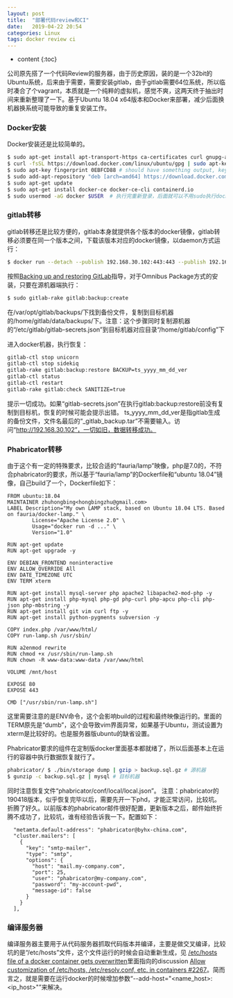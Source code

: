 ```yaml
---
layout: post
title:  "部署代码review和CI"
date:   2019-04-22 20:54
categories: Linux
tags: docker review ci
---
```


* content
{:toc}

公司原先搭了一个代码Review的服务器，由于历史原因，装的是一个32bit的Ubuntu系统，后来由于需要，需要安装gitlab，由于gitlab需要64位系统，所以临时凑合了个vagrant，本质就是一个纯粹的虚拟机，感觉不爽，这两天终于抽出时间来重新整理了一下。基于Ubuntu 18.04 x64版本和Docker来部署，减少后面换机器换系统可能导致的重复安装工作。

### Docker安装
Docker安装还是比较简单的。
```bash
$ sudo apt-get install apt-transport-https ca-certificates curl gnupg-agent software-properties-common
$ curl -fsSL https://download.docker.com/linux/ubuntu/gpg | sudo apt-key add -
$ sudo apt-key fingerprint 0EBFCD88 # should have something output, key 9DC8 5822 9FC7 DD38 854A E2D8 8D81 803C 0EBF CD88
$ sudo add-apt-repository "deb [arch=amd64] https://download.docker.com/linux/ubuntu $(lsb_release -cs) stable"
$ sudo apt-get update
$ sudo apt-get install docker-ce docker-ce-cli containerd.io
$ sudo usermod -aG docker $USER  # 执行完重新登录，后面就可以不用sudo执行docker命令了。
```

### gitlab转移
gitlab转移还是比较方便的，gitlab本身就提供各个版本的docker镜像，gitlab转移必须要在同一个版本之间，下载该版本对应的docker镜像，以daemon方式运行：
```bash
$ docker run --detach --publish 192.168.30.102:443:443 --publish 192.168.30.102:80:80 --publish 8222:22 --restart always --volume /home/gitlab/config:/etc/gitlab --volume /home/gitlab/logs:/var/log/gitlab --volume /home/gitlab/data:/var/opt/gitlab gitlab/gitlab-ce:9.5.4-ce.0
```
按照[Backing up and restoring GitLab](https://gitlab.com/gitlab-org/gitlab-ce/blob/7e3bb679a92156304972e2db1ae49c9b0e4cd188/doc/raketasks/backup_restore.md#restore-prerequisites)指导，对于Omnibus Package方式的安装，只要在源机器端执行：
```bash
$ sudo gitlab-rake gitlab:backup:create
```
在/var/opt/gitlab/backups/下找到备份文件，复制到目标机器的/home/gitlab/data/backups/下。注意：这个步骤同时复制源机器的“/etc/gitlab/gitlab-secrets.json”到目标机器对应目录“/home/gitlab/config”下

进入docker机器，执行恢复：
```bash
gitlab-ctl stop unicorn
gitlab-ctl stop sidekiq
gitlab-rake gitlab:backup:restore BACKUP=ts_yyyy_mm_dd_ver
gitlab-ctl status
gitlab-ctl restart
gitlab-rake gitlab:check SANITIZE=true
```
提示一切成功。如果“gitlab-secrets.json”在执行gitlab:backup:restore前没有复制到目标机，恢复的时候可能会提示出错。
ts\_yyyy\_mm\_dd\_ver是指gitlab生成的备份文件，文件名最后的“\_gitlab\_backup.tar”不需要输入。访问“http://192.168.30.102”，一切如旧，数据转移成功。

### Phabricator转移
由于这个有一定的特殊要求，比较合适的“fauria/lamp”映像，php是7.0的，不符合phabricator的要求，所以基于“fauria/lamp”的Dockerfile和“ubuntu 18.04”镜像，自己build了一个，Dockerfile如下：
```
FROM ubuntu:18.04
MAINTAINER zhuhongbing<hongbingzhu@gmail.com>
LABEL Description="My own LAMP stack, based on Ubuntu 18.04 LTS. Based on fauria/docker-lamp." \
        License="Apache License 2.0" \
        Usage="docker run -d ..." \
        Version="1.0"

RUN apt-get update
RUN apt-get upgrade -y

ENV DEBIAN_FRONTEND noninteractive
ENV ALLOW_OVERRIDE All
ENV DATE_TIMEZONE UTC
ENV TERM xterm

RUN apt-get install mysql-server php apache2 libapache2-mod-php -y
RUN apt-get install php-mysql php-gd php-curl php-apcu php-cli php-json php-mbstring -y
RUN apt-get install git vim curl ftp -y
RUN apt-get install python-pygments subversion -y

COPY index.php /var/www/html/
COPY run-lamp.sh /usr/sbin/

RUN a2enmod rewrite
RUN chmod +x /usr/sbin/run-lamp.sh
RUN chown -R www-data:www-data /var/www/html

VOLUME /mnt/host

EXPOSE 80
EXPOSE 443

CMD ["/usr/sbin/run-lamp.sh"]
```

这里需要注意的是ENV命令，这个会影响build的过程和最终映像运行的。里面的TERM原先是“dumb”，这个会导致vim界面异常，如果基于Ubuntu，测试设置为xterm是比较好的。也是服务器版ubuntu的缺省设置。

Phabricator要求的组件在定制版docker里面基本都就绪了，所以后面基本上在运行的容器中执行数据恢复就行了。

```bash
phabricator/ $ ./bin/storage dump | gzip > backup.sql.gz # 源机器
$ gunzip -c backup.sql.gz | mysql # 目标机器
```
同时注意恢复文件“phabricator/conf/local/local.json”。
注意：phabricator的190418版本，似乎恢复完毕以后，需要先开一下phd，才能正常访问，比较坑。折腾了好久。以前版本的phabricator邮件很好配置，更新版本之后，邮件始终折腾不成功了，比较坑，谁有经验告诉我一下。配置如下：
```
  "metamta.default-address": "phabricator@byhx-china.com",
  "cluster.mailers": [
    {
      "key": "smtp-mailer",
      "type": "smtp",
      "options": {
        "host": "mail.my-company.com",
        "port": 25,
        "user": "phabricator@my-company.com",
        "password": "my-account-pwd",
        "message-id": false
      }
    }
  ],
```

### 编译服务器
编译服务器主要用于从代码服务器抓取代码版本并编译，主要是做交叉编译，比较坑的是“/etc/hosts”文件，这个文件运行的时候会自动重新生成，见
[/etc/hosts file of a docker container gets overwritten](https://stackoverflow.com/questions/27521678/etc-hosts-file-of-a-docker-container-gets-overwritten)里面指向的discussion [Allow customization of /etc/hosts, /etc/resolv.conf, etc. in containers #2267](https://github.com/moby/moby/issues/2267)。简而言之，就是需要在运行docker的时候增加参数“--add-host="<name_host>:<ip_host>"”来解决。